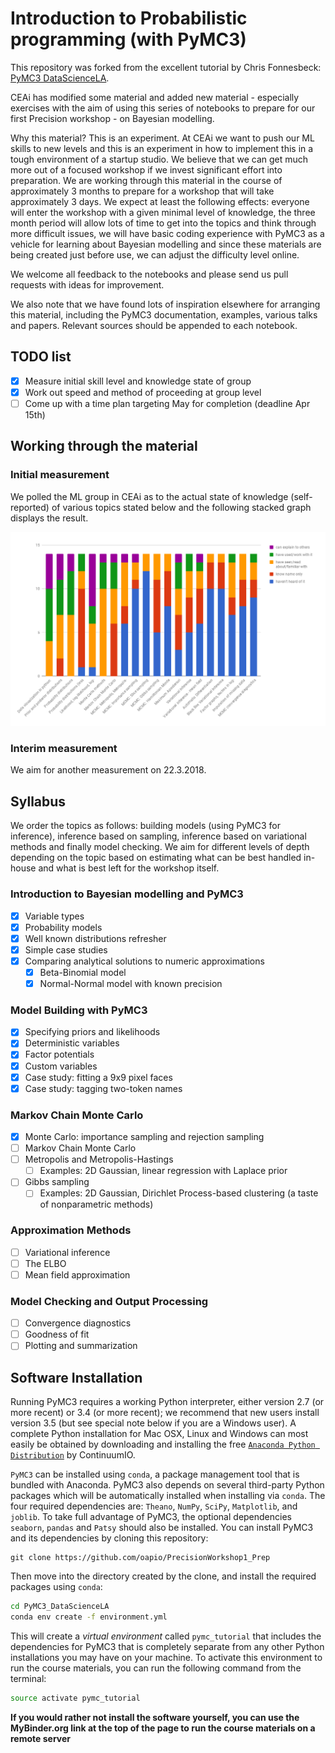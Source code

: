 # Introduction to Probabilistic programming (with PyMC3)

This repository was forked from the excellent tutorial by Chris Fonnesbeck: [PyMC3 DataScienceLA](https://github.com/fonnesbeck/PyMC3_DataScienceLA).

CEAi has modified some material and added new material - especially exercises with the aim of using this series of notebooks to prepare for our first Precision workshop - on Bayesian modelling.

Why this material? This is an experiment. At CEAi we want to push our ML skills to new levels and this is an experiment in how to implement this in a tough environment of a startup studio. We believe that we can get much more out of a focused workshop if we invest significant effort into preparation.  We are working through this material in the course of approximately 3 months to prepare for a workshop that will take approximately 3 days. We expect at least the following effects: everyone will enter the workshop with a given minimal level of knowledge, the three month period will allow lots of time to get into the topics and think through more difficult issues, we will have basic coding experience with PyMC3 as a vehicle for learning about Bayesian modelling and since these materials are being created just before use, we can adjust the difficulty level online.

We welcome all feedback to the notebooks and please send us pull requests with ideas for improvement.

We also note that we have found lots of inspiration elsewhere for arranging this material, including the PyMC3 documentation, examples, various talks and papers.  Relevant sources should be appended to each notebook.


## TODO list

- [x] Measure initial skill level and knowledge state of group
- [x] Work out speed and method of proceeding at group level
- [ ] Come up with a time plan targeting May for completion (deadline Apr 15th)

## Working through the material

### Initial measurement
We polled the ML group in CEAi as to the actual state of knowledge (self-reported) of various topics stated below and the following stacked graph displays the result.

![Initial group level of knowledge](initial_group_level.png)

### Interim measurement 
We aim for another measurement on 22.3.2018.


## Syllabus
We order the topics as follows: building models (using PyMC3 for inference), inference based on sampling, inference based on variational methods and finally model checking.  We aim for different levels of depth depending on the topic based on estimating what can be best handled in-house and what is best left for the workshop itself.


### Introduction to Bayesian modelling and PyMC3

- [x] Variable types
- [x] Probability models
- [x] Well known distributions refresher
- [x] Simple case studies
- [x] Comparing analytical solutions to numeric approximations
  - [x] Beta-Binomial model
  - [x] Normal-Normal model with known precision

### Model Building with PyMC3

- [x] Specifying priors and likelihoods
- [x] Deterministic variables
- [x] Factor potentials
- [x] Custom variables
- [x] Case study: fitting a 9x9 pixel faces
- [x] Case study: tagging two-token names

### Markov Chain Monte Carlo

- [x] Monte Carlo: importance sampling and rejection sampling
- [ ] Markov Chain Monte Carlo
- [ ] Metropolis and Metropolis-Hastings
  - [ ] Examples: 2D Gaussian, linear regression with Laplace prior
- [ ] Gibbs sampling
  - [ ] Examples: 2D Gaussian, Dirichlet Process-based clustering (a taste of nonparametric methods)

### Approximation Methods

- [ ] Variational inference
- [ ] The ELBO
- [ ] Mean field approximation

### Model Checking and Output Processing

- [ ] Convergence diagnostics
- [ ] Goodness of fit
- [ ] Plotting and summarization

## Software Installation

Running PyMC3 requires a working Python interpreter, either version 2.7 (or more recent) or 3.4 (or more recent); we recommend that new users install version 3.5 (but see special note below if you are a Windows user). A complete Python installation for Mac OSX, Linux and Windows can most easily be obtained by downloading and installing the free [`Anaconda Python Distribution`](https://www.continuum.io/downloads) by ContinuumIO. 

`PyMC3` can be installed using `conda`, a package management tool that is bundled with Anaconda. PyMC3 also depends on several third-party Python packages which will be automatically installed when installing via `conda`. The four required dependencies are: `Theano`, `NumPy`, `SciPy`, `Matplotlib`, and `joblib`. To take full advantage of PyMC3, the optional dependencies `seaborn`, `pandas` and `Patsy` should also be installed. You can install PyMC3 and its dependencies by cloning this repository:

```
git clone https://github.com/oapio/PrecisionWorkshop1_Prep
```

Then move into the directory created by the clone, and install the required packages using `conda`:

```bash
cd PyMC3_DataScienceLA
conda env create -f environment.yml
```

This will create a *virtual environment* called `pymc_tutorial` that includes the dependencies for PyMC3 that is completely separate from any other Python installations you may have on your machine. To activate this environment to run the course materials, you can run the following command from the terminal:

```bash
source activate pymc_tutorial
```

**If you would rather not install the software yourself, you can use the MyBinder.org link at the top of the page to run the course materials on a remote server**
